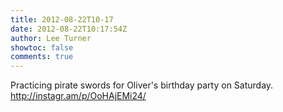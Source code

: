 ```yaml
---
title: 2012-08-22T10-17
date: 2012-08-22T10:17:54Z
author: Lee Turner
showtoc: false
comments: true
---
```


Practicing pirate swords for Oliver's birthday party on Saturday.  http://instagr.am/p/OoHAjEMi24/

